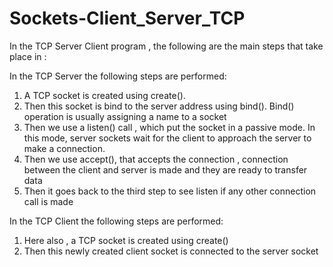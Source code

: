 # Sockets-Client_Server_TCP
In the TCP Server Client program , the following are the main steps that take place in :

In the TCP Server  the following steps are performed:

1.	A TCP socket is created using create().
2.	Then this socket is bind to the server address using bind(). Bind()               operation is usually assigning a name to a socket 
3.	Then we use a listen() call , which put the socket in a passive mode. In this mode, server sockets wait for the client to approach the server to make a connection.
4.	Then we use accept(), that accepts the connection , connection between the client and server is made and they are ready to transfer data 
5.	Then it goes back to the third step to see listen if any other connection call is made 

In the TCP Client  the following steps are performed:
1.	Here also , a TCP socket is created using create()
2.	Then this newly created client socket is connected to the server socket 
